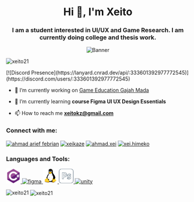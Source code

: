 <h1 align="center">Hi 👋, I'm Xeito</h1>
<h3 align="center">I am a student interested in UI/UX and Game Research. I am currently doing college and thesis work.</h3>
<p align="center">
  <img src="https://media.discordapp.net/attachments/763945276695117845/1230116040730742806/image.png?ex=663225d6&is=661fb0d6&hm=bfc168bfd5c8e963b1b8985f5a0b5854ca14916a5bccf54123719b22617981cd&=&format=webp&quality=lossless&width=550&height=248" alt="Banner">
</p>

<p align="left"> <img src="https://komarev.com/ghpvc/?username=xeito21&label=Profile%20views&color=0e75b6&style=flat" alt="xeito21" /> </p>
[![Discord Presence](https://lanyard.cnrad.dev/api/:333601392977772545)](https://discord.com/users/:333601392977772545)

- 🔭 I’m currently working on [Game Education Gajah Mada](https://github.com/Xeito21/Game-Education-GajahMada/tree/main)

- 🌱 I’m currently learning **course Figma UI UX Design Essentials**

- 📫 How to reach me **xeitokz@gmail.com**

<h3 align="left">Connect with me:</h3>
<p align="left">
<a href="https://linkedin.com/in/ahmad arief febrian" target="blank"><img align="center" src="https://raw.githubusercontent.com/rahuldkjain/github-profile-readme-generator/master/src/images/icons/Social/linked-in-alt.svg" alt="ahmad arief febrian" height="30" width="40" /></a>
<a href="https://fb.com/xeikaze" target="blank"><img align="center" src="https://raw.githubusercontent.com/rahuldkjain/github-profile-readme-generator/master/src/images/icons/Social/facebook.svg" alt="xeikaze" height="30" width="40" /></a>
<a href="https://instagram.com/ahmad.xei" target="blank"><img align="center" src="https://raw.githubusercontent.com/rahuldkjain/github-profile-readme-generator/master/src/images/icons/Social/instagram.svg" alt="ahmad.xei" height="30" width="40" /></a>
<a href="https://discord.gg/xei.himeko" target="blank"><img align="center" src="https://raw.githubusercontent.com/rahuldkjain/github-profile-readme-generator/master/src/images/icons/Social/discord.svg" alt="xei.himeko" height="30" width="40" /></a>
</p>

<h3 align="left">Languages and Tools:</h3>
<p align="left"> <a href="https://www.w3schools.com/cs/" target="_blank" rel="noreferrer"> <img src="https://raw.githubusercontent.com/devicons/devicon/master/icons/csharp/csharp-original.svg" alt="csharp" width="40" height="40"/> </a> <a href="https://www.figma.com/" target="_blank" rel="noreferrer"> <img src="https://www.vectorlogo.zone/logos/figma/figma-icon.svg" alt="figma" width="40" height="40"/> </a> <a href="https://www.linux.org/" target="_blank" rel="noreferrer"> <img src="https://raw.githubusercontent.com/devicons/devicon/master/icons/linux/linux-original.svg" alt="linux" width="40" height="40"/> </a> <a href="https://www.photoshop.com/en" target="_blank" rel="noreferrer"> <img src="https://raw.githubusercontent.com/devicons/devicon/master/icons/photoshop/photoshop-line.svg" alt="photoshop" width="40" height="40"/> </a> <a href="https://unity.com/" target="_blank" rel="noreferrer"> <img src="https://www.vectorlogo.zone/logos/unity3d/unity3d-icon.svg" alt="unity" width="40" height="40"/> </a> </p>

<p><img align="left" src="https://github-readme-stats.vercel.app/api/top-langs?username=xeito21&show_icons=true&locale=en&layout=compact" alt="xeito21" /></p>

<p>&nbsp;<img align="center" src="https://github-readme-stats.vercel.app/api?username=xeito21&show_icons=true&locale=en" alt="xeito21" /></p>
